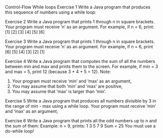 Control-Flow
While loops
Exercise 1
Write a Java program that produces this sequence of numbers using a while loop:
 
Exercise 2
Write a Java program that prints 1 through n in square brackets. Your program must receive ‘n’ as an argument.
For example, if n = 6, print: [1] [2] [3] [4] [5] [6]

Exercise 3
Write a Java program that prints 1 through n in square brackets. Your program must receive ‘n’ as an argument.
For example, if n = 6, print [6] [5] [4] [3] [2] [1]

Exercise 4
Write a Java program that computes the sum of all the numbers between min and max and prints them to the screen.
For example, if min = 3 and max = 5, print 12 (because 3 + 4 + 5 = 12).
Note:
1.	Your program must receive ‘min’ and ‘max’ as an argument,
2.	You may assume that both ‘min’ and ‘max’ are positive,
3.	You may assume that ‘max’ is larger than ‘min’.

Exercise 5
Write a Java program that produces all numbers divisible by 3 in the range of min - max using a while loop. Your program must receive ‘min’ and ‘max’ as an argument,

Exercise 6
Write a Java program that prints all the odd numbers up to n and the sum of them:
Example: n = 9, prints:
1 3 5 7 9
Sum = 25
You must use a do-while loop!
